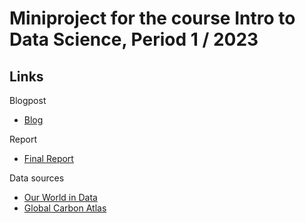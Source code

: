 # Miniproject for the course Intro to Data Science, Period 1 / 2023

## Links
Blogpost
* [Blog](https://janne96367.wixsite.com/greener-future/post/sharing-best-practices-to-fight-against-climate-change)

Report
* [Final Report](https://github.com/karhelmi/intro-ds-miniproject/blob/main/Report/report.ipynb)
  
Data sources
* [Our World in Data](https://ourworldindata.org/)
* [Global Carbon Atlas](https://www.fs.usda.gov/ccrc/tool/global-carbon-atlas)
